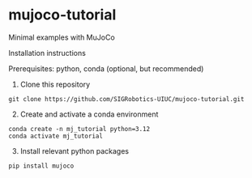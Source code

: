 # mujoco-tutorial
Minimal examples with MuJoCo

Installation instructions

Prerequisites: python, conda (optional, but recommended)

1. Clone this repository
```
git clone https://github.com/SIGRobotics-UIUC/mujoco-tutorial.git
```
2. Create and activate a conda environment
```
conda create -n mj_tutorial python=3.12
conda activate mj_tutorial
```
3. Install relevant python packages
```
pip install mujoco
```
